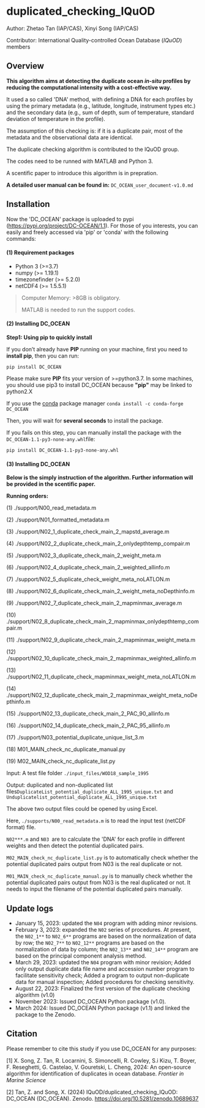# duplicated_checking_IQuOD
Author: Zhetao Tan (IAP/CAS), Xinyi Song (IAP/CAS)

Contributor: International Quality-controlled Ocean Database (*IQuOD*) members



## Overview

**This algorithm aims at detecting the duplicate ocean *in-situ* profiles by reducing the computational intensity with a cost-effective way.**

It used a so called 'DNA' method, with defining a DNA for each profiles by using the primary metadata (e.g., latitude, longitude, instrument types etc.) and the secondary data (e.g., sum of depth, sum of temperature, standard deviation of temperature in the profile).

The assumption of this checking is: if it is a duplicate pair, most of the metadata and the observational data are identical.

The duplicate checking algorithm is contributed to the IQuOD group.

The codes need to be runned with MATLAB and Python 3.

A scentific paper to introduce this algorithm is in prepration.



**A detailed user manual can be found in:** `DC_OCEAN_user_document-v1.0.md`



## Installation

Now the 'DC_OCEAN' package is uploaded to pypi (https://pypi.org/project/DC-OCEAN/1.1). For those of you interests, you can easily and freely accessed via 'pip' or 'conda' with the following commands: 

#### (1) Requirement packages

* Python 3 (>=3.7)
* numpy (>= 1.19.1)
* timezonefinder (>= 5.2.0)
* netCDF4 (>= 1.5.5.1)

> Computer Memory: >8GB is obligatory.
>
> MATLAB is needed to run the support codes.

#### (2) Installing DC_OCEAN

**Step1: Using pip to quickly install**

If you don’t already have **PIP** running on your machine, first you need to **install pip**, then you can run:

```shell
pip install DC_OCEAN
```

Please make sure  **PIP** fits your version of >=python3.7. In some machines, you should use pip3 to install DC_OCEAN because **"pip"** may be linked to python2.X 

If you use the [conda](http://conda.io/) package manager `conda install -c conda-forge DC_OCEAN`

Then, you will wait for **several seconds** to install the package.



If you fails on this step, you can manually install the package with the `DC_OCEAN-1.1-py3-none-any.whl`file:

```shell
pip install DC_OCEAN-1.1-py3-none-any.whl
```

#### (3) Installing DC_OCEAN

**Below is the simply instruction of the algorithm. Further information will be provided in the scentific paper.** 

**Running orders:**

(1) ./support/N00_read_metadata.m

(2) ./support/N01_formatted_metadata.m 

(3) ./support/N02_1_duplicate_check_main_2_mapstd_average.m

(4) ./support/N02_2_duplicate_check_main_2_onlydepthtemp_compair.m

(5) ./support/N02_3_duplicate_check_main_2_weight_meta.m

(6) ./support/N02_4_duplicate_check_main_2_weighted_allinfo.m

(7) ./support/N02_5_duplicate_check_weight_meta_noLATLON.m

(8) ./support/N02_6_duplicate_check_main_2_weight_meta_noDepthinfo.m

(9) ./support/N02_7_duplicate_check_main_2_mapminmax_average.m

(10) ./support/N02_8_duplicate_check_main_2_mapminmax_onlydepthtemp_compair.m

(11) ./support/N02_9_duplicate_check_main_2_mapminmax_weight_meta.m

(12) ./support/N02_10_duplicate_check_main_2_mapminmax_weighted_allinfo.m

(13) ./support/N02_11_duplicate_check_mapminmax_weight_meta_noLATLON.m

(14) ./support/N02_12_duplicate_check_main_2_mapminmax_weight_meta_noDepthinfo.m

(15) ./support/N02_13_duplicate_check_main_2_PAC_90_allinfo.m

(16) ./support/N02_14_duplicate_check_main_2_PAC_95_allinfo.m

(17) ./support/N03_potential_duplicate_unique_list_3.m

(18) M01_MAIN_check_nc_duplicate_manual.py

(19) M02_MAIN_check_nc_duplicate_list.py



Input: A test file folder `./input_files/WOD18_sample_1995`

Output: duplicated and non-duplicated list files`DuplicateList_potential_duplicate_ALL_1995_unique.txt` and `Unduplicatelist_potential_duplicate_ALL_1995_unique.txt`

The above two output files could be opened by using Excel.



Here, `./supports/N00_read_metadata.m` is to read the input test (netCDF format) file.

`N02***.m` and `N03 `are to calculate the 'DNA' for each profile in different weights and then detect the potential duplicated pairs.

`M02_MAIN_check_nc_duplicate_list.py` is to automatically check whether the potential duplicated pairs output from N03 is the real duplicate or not.

`M01_MAIN_check_nc_duplicate_manual.py` is to manually check whether the potential duplicated pairs output from N03 is the real duplicated or not. It needs to input the filename of the potential duplicated pairs manually.



## Update logs

* January 15, 2023: updated the `N04` program with adding minor revisions.
* February 3, 2023: expanded the `N02` series of procedures. At present, the `N02_1**` to `N02_6**` programs are based on the normalization of data by row; the `N02_7**` to `N02_12**` programs are based on the normalization of data by column; the `N02_13**` and `N02_14**` program are based on the principal component analysis method.
* March 29, 2023: updated the `N04` program with minor revision; Added only output duplicate data file name and accession number program to facilitate sensitivity check; Added a program to output non-duplicate data for manual inspection; Added procedures for checking sensitivity.
* August 22, 2023: Finalized the first version of the duplicate checking algorithm (v1.0)
* November 2023: Issued DC_OCEAN Python package (v1.0).
* March 2024:  Issued DC_OCEAN Python package (v1.1) and linked the package to the Zenodo.

## Citation

Please remember to cite this study if you use DC_OCEAN for any purposes:

[1] X. Song, Z. Tan, R. Locarnini, S. Simoncelli, R. Cowley, S.i Kizu, T. Boyer, F. Reseghetti, G. Castelao, V. Gouretski, L. Cheng, 2024: An open-source algorithm for identification of duplicates in ocean database. *Frontier in Marine Science*

[2] Tan, Z. and Song, X. (2024) IQuOD/duplicated_checking_IQuOD: DC_OCEAN (DC_OCEAN). Zenodo. https://doi.org/10.5281/zenodo.10689637



